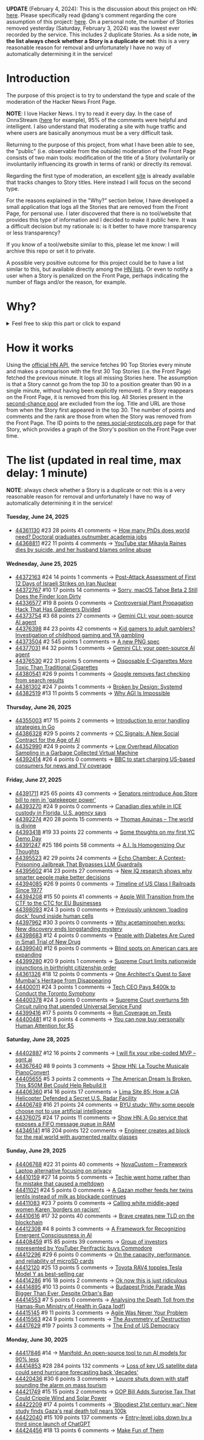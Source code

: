 **UPDATE** (February 4, 2024): This is the discussion about this project on HN: [here](https://news.ycombinator.com/item?id=39230513). Please specifically read @dang's comment regarding the core assumption of this project: [here](https://news.ycombinator.com/item?id=39231537). On a personal note, the number of Stories removed yesterday (Saturday, February 3, 2024) was the lowest ever recorded by the service. This includes 2 duplicate Stories. As a side note, **in the list always check whether a Story is a duplicate or not**: this is a very reasonable reason for removal and unfortunately I have no way of automatically determining it in the service!

# Introduction

The purpose of this project is to try to understand the type and scale of the moderation of the Hacker News Front Page.

**NOTE**: I love Hacker News. I try to read it every day. In the case of OnnxStream ([here](https://news.ycombinator.com/item?id=37752632) for example), 95% of the comments were helpful and intelligent. I also understand that moderating a site with huge traffic and where users are basically anonymous must be a very difficult task.

Returning to the purpose of this project, from what I have been able to see, the "public" (i.e. observable from the outside) moderation of the Front Page consists of two main tools: modification of the title of a Story (voluntarily or involuntarily influencing its growth in terms of rank) or directly its removal.

Regarding the first type of moderation, an excellent [site](https://hackernewstitles.netlify.app/) is already available that tracks changes to Story titles. Here instead I will focus on the second type.

For the reasons explained in the "Why?" section below, I have developed a small application that logs all the Stories that are removed from the Front Page, for personal use. I later discovered that there is no tool/website that provides this type of information and I decided to make it public here. It was a difficult decision but my rationale is: is it better to have more transparency or less transparency?

If you know of a tool/website similar to this, please let me know: I will archive this repo or set it to private.

A possible very positive outcome for this project could be to have a list similar to this, but available directly among the [HN lists](https://news.ycombinator.com/lists). Or even to notify a user when a Story is penalized on the Front Page, perhaps indicating the number of flags and/or the reason, for example.

# Why?

<details>
<summary>Feel free to skip this part or click to expand</summary>

A friend of mine posted two Stories on Hacker News related to OnnxStream (31 days apart), the first related to SDXL Turbo support and the second related to TinyLlama and Mistral 7B support.

In the case of the [first](https://news.ycombinator.com/item?id=38646969), the Story was among the first on the Front Page, until its title was changed from "Stable Diffusion Turbo on a Raspberry Pi Zero 2 generates an image in 29 minutes" to "OnnxStream: Stable Diffusion XL 1.0 Base on a Raspberry Pi Zero 2". This effectively "killed" the Story. One user pointed out that the new title didn't reflect the spirit of the Story (thanks @practice9).

In the case of the [second](https://news.ycombinator.com/item?id=38991145), the Story was in third place on the Front Page, less than an hour after the submission. In this case it was simply removed from the Front Page.

Having discovered this, perplexed, I sent an email to the moderator. @dang, who was very kind and quick in his response, explained to me that the Story had been flagged by users even without being explicitly [flagged], and that he could therefore only hypothesize the causes of the flag. His hypothesis was that (some?) users might be fed up with news related to LLMs.

While I have no reason to doubt Daniel's good faith, it's hard to believe that HN users would be tired of LLM-related news.

So I decided to develop a small console application to determine the frequency of this phenomenon (actually I was also motivated by the prospect of writing some C# code, after more than 2 years of complete abstinence). I subsequently discovered that there were no tools/websites that monitored this specific phenomenon and I therefore decided to make it public here.

</details>

# How it works

Using the [official HN API](https://github.com/HackerNews/API), the service fetches 90 Top Stories every minute and makes a comparison with the first 30 Top Stories (i.e. the Front Page) fetched the previous minute. It logs all missing Stories here. The assumption is that a Story cannot go from the top 30 to a position greater than 90 in a single minute, without having been explicitly removed. If a Story reappears on the Front Page, it is removed from this log. All Stories present in the [second-chance pool](https://news.ycombinator.com/pool) are excluded from the log. Title and URL are those from when the Story first appeared in the top 30. The number of points and comments and the rank are those from when the Story was removed from the Front Page. The ID points to the [news.social-protocols.org](https://news.social-protocols.org) page for that Story, which provides a graph of the Story's position on the Front Page over time.

# The list (updated in real time, max delay: 1 minute)

**NOTE**: always check whether a Story is a duplicate or not: this is a very reasonable reason for removal and unfortunately I have no way of automatically determining it in the service!

#### **Tuesday, June 24, 2025**
<!-- HN:44361130:start -->
* [44361130](https://news.social-protocols.org/stats?id=44361130) #23 28 points 41 comments -> [How many PhDs does world need? Doctoral graduates outnumber academia jobs](https://www.nature.com/articles/d41586-025-01855-w)<!-- HN:44361130:end --><!-- HN:44368811:start -->
* [44368811](https://news.social-protocols.org/stats?id=44368811) #22 11 points 4 comments -> [YouTube star Mikayla Raines dies by suicide, and her husband blames online abuse](https://www.nbcnews.com/news/obituaries/youtube-star-mikayla-raines-dies-suicide-29-husband-blames-online-abus-rcna214720)<!-- HN:44368811:end -->
#### **Wednesday, June 25, 2025**
<!-- HN:44372163:start -->
* [44372163](https://news.social-protocols.org/stats?id=44372163) #24 14 points 1 comments -> [Post-Attack Assessment of First 12 Days of Israeli Strikes on Iran Nuclear](https://isis-online.org/isis-reports/post-attack-assessment-of-the-first-12-days-of-israeli-strikes-on-iranian-nuclear-facilities)<!-- HN:44372163:end --><!-- HN:44372767:start -->
* [44372767](https://news.social-protocols.org/stats?id=44372767) #10 17 points 14 comments -> [Sorry, macOS Tahoe Beta 2 Still Does the Finder Icon Dirty](https://512pixels.net/2025/06/finder-icon-fixed/)<!-- HN:44372767:end --><!-- HN:44336577:start -->
* [44336577](https://news.social-protocols.org/stats?id=44336577) #19 8 points 0 comments -> [Controversial Plant Propagation Hack That Has Gardeners Divided](https://www.bhg.com/what-is-proplifting-11753036)<!-- HN:44336577:end --><!-- HN:44373754:start -->
* [44373754](https://news.social-protocols.org/stats?id=44373754) #3 68 points 27 comments -> [Gemini CLI: your open-source AI agent](https://blog.google/technology/developers/introducing-gemini-cli/)<!-- HN:44373754:end --><!-- HN:44376398:start -->
* [44376398](https://news.social-protocols.org/stats?id=44376398) #4 23 points 42 comments -> [Kid gamers to adult gamblers? Investigation of childhood gaming and YA gambling](https://www.tandfonline.com/doi/full/10.1080/14459795.2025.2488867)<!-- HN:44376398:end --><!-- HN:44373504:start -->
* [44373504](https://news.social-protocols.org/stats?id=44373504) #2 545 points 1 comments -> [A new PNG spec](https://www.programmax.net/articles/png-is-back/)<!-- HN:44373504:end --><!-- HN:44377031:start -->
* [44377031](https://news.social-protocols.org/stats?id=44377031) #4 32 points 1 comments -> [Gemini CLI: your open-source AI agent](https://blog.google/technology/developers/introducing-gemini-cli-open-source-ai-agent/)<!-- HN:44377031:end --><!-- HN:44376530:start -->
* [44376530](https://news.social-protocols.org/stats?id=44376530) #22 31 points 5 comments -> [Disposable E-Cigarettes More Toxic Than Traditional Cigarettes](https://www.ucdavis.edu/news/disposable-e-cigarettes-more-toxic-traditional-cigarettes)<!-- HN:44376530:end --><!-- HN:44380541:start -->
* [44380541](https://news.social-protocols.org/stats?id=44380541) #26 9 points 1 comments -> [Google removes fact checking from search results](https://developers.google.com/search/blog/2025/06/simplifying-search-results)<!-- HN:44380541:end --><!-- HN:44381302:start -->
* [44381302](https://news.social-protocols.org/stats?id=44381302) #24 7 points 1 comments -> [Broken by Design: Systemd](https://ewontfix.com/14/)<!-- HN:44381302:end --><!-- HN:44382519:start -->
* [44382519](https://news.social-protocols.org/stats?id=44382519) #13 11 points 5 comments -> [Why AGI Is Impossible](https://claude.ai/public/artifacts/445500b7-bb6b-4bf3-be9a-0fa4ee64c790)<!-- HN:44382519:end -->
#### **Thursday, June 26, 2025**
<!-- HN:44355003:start -->
* [44355003](https://news.social-protocols.org/stats?id=44355003) #17 15 points 2 comments -> [Introduction to error handling strategies in Go](https://go-monk.beehiiv.com/p/error-handling)<!-- HN:44355003:end --><!-- HN:44386328:start -->
* [44386328](https://news.social-protocols.org/stats?id=44386328) #29 5 points 2 comments -> [CC Signals: A New Social Contract for the Age of AI](https://creativecommons.org/2025/06/25/introducing-cc-signals-a-new-social-contract-for-the-age-of-ai/)<!-- HN:44386328:end --><!-- HN:44352990:start -->
* [44352990](https://news.social-protocols.org/stats?id=44352990) #24 9 points 2 comments -> [Low Overhead Allocation Sampling in a Garbage Collected Virtual Machine](https://arxiv.org/abs/2506.16883)<!-- HN:44352990:end --><!-- HN:44392414:start -->
* [44392414](https://news.social-protocols.org/stats?id=44392414) #26 4 points 0 comments -> [BBC to start charging US-based consumers for news and TV coverage](https://www.theguardian.com/media/2025/jun/26/bbc-usa-paid-subscription-news)<!-- HN:44392414:end -->
#### **Friday, June 27, 2025**
<!-- HN:44391711:start -->
* [44391711](https://news.social-protocols.org/stats?id=44391711) #25 65 points 43 comments -> [Senators reintroduce App Store bill to rein in 'gatekeeper power'](https://9to5mac.com/2025/06/25/senators-reintroduce-app-store-bill-to-rein-in-gatekeeper-power-in-the-app-economy/)<!-- HN:44391711:end --><!-- HN:44393270:start -->
* [44393270](https://news.social-protocols.org/stats?id=44393270) #24 9 points 0 comments -> [Canadian dies while in ICE custody in Florida, U.S. agency says](https://www.cbc.ca/lite/story/1.7571876)<!-- HN:44393270:end --><!-- HN:44392274:start -->
* [44392274](https://news.social-protocols.org/stats?id=44392274) #20 28 points 15 comments -> [Thomas Aquinas – The world is divine](https://ralphammer.com/thomas-aquinas-the-world-is-divine/)<!-- HN:44392274:end --><!-- HN:44393418:start -->
* [44393418](https://news.social-protocols.org/stats?id=44393418) #19 33 points 22 comments -> [Some thoughts on my first YC Demo Day](https://billchambers.me/articles/yc-demo-day-spring-25/)<!-- HN:44393418:end --><!-- HN:44391247:start -->
* [44391247](https://news.social-protocols.org/stats?id=44391247) #25 186 points 58 comments -> [A.I. Is Homogenizing Our Thoughts](https://www.newyorker.com/culture/infinite-scroll/ai-is-homogenizing-our-thoughts)<!-- HN:44391247:end --><!-- HN:44395523:start -->
* [44395523](https://news.social-protocols.org/stats?id=44395523) #2 29 points 24 comments -> [Echo Chamber: A Context-Poisoning Jailbreak That Bypasses LLM Guardrails](https://neuraltrust.ai/blog/echo-chamber-context-poisoning-jailbreak)<!-- HN:44395523:end --><!-- HN:44395602:start -->
* [44395602](https://news.social-protocols.org/stats?id=44395602) #14 23 points 27 comments -> [New IQ research shows why smarter people make better decisions](https://phys.org/news/2025-06-iq-smarter-people-decisions.html)<!-- HN:44395602:end --><!-- HN:44394085:start -->
* [44394085](https://news.social-protocols.org/stats?id=44394085) #26 9 points 0 comments -> [Timeline of US Class I Railroads Since 1977](https://en.wikipedia.org/wiki/Timeline_of_Class_I_railroads_(1977%E2%80%93present))<!-- HN:44394085:end --><!-- HN:44394208:start -->
* [44394208](https://news.social-protocols.org/stats?id=44394208) #15 50 points 41 comments -> [Apple Will Transition from the CTF to the CTC for EU Businesses](https://developer.apple.com/news/?id=awedznci)<!-- HN:44394208:end --><!-- HN:44398093:start -->
* [44398093](https://news.social-protocols.org/stats?id=44398093) #24 3 points 0 comments -> [Previously unknown 'loading dock' found inside human cells](https://newatlas.com/biology/organelle-human-cells/)<!-- HN:44398093:end --><!-- HN:44397962:start -->
* [44397962](https://news.social-protocols.org/stats?id=44397962) #30 3 points 0 comments -> [Why acetaminophen works: New discovery ends longstanding mystery](https://medicalxpress.com/news/2025-06-acetaminophen-discovery-longstanding-mystery.html)<!-- HN:44397962:end --><!-- HN:44398683:start -->
* [44398683](https://news.social-protocols.org/stats?id=44398683) #12 4 points 0 comments -> [People with Diabetes Are Cured in Small Trial of New Drug](https://www.nytimes.com/2025/06/20/health/diabetes-cure-insulin-stem-cell.html)<!-- HN:44398683:end --><!-- HN:44399040:start -->
* [44399040](https://news.social-protocols.org/stats?id=44399040) #12 6 points 0 comments -> [Blind spots on American cars are expanding](https://usa.streetsblog.org/2025/06/26/study-americas-blind-spots-are-expanding)<!-- HN:44399040:end --><!-- HN:44399280:start -->
* [44399280](https://news.social-protocols.org/stats?id=44399280) #20 9 points 1 comments -> [Supreme Court limits nationwide injunctions in birthright citizenship order](https://www.npr.org/2025/06/27/nx-s1-5435786/scotus-birthright-citizenship-universal-injunctions)<!-- HN:44399280:end --><!-- HN:44361326:start -->
* [44361326](https://news.social-protocols.org/stats?id=44361326) #18 12 points 0 comments -> [One Architect's Quest to Save Mumbai's Heritage from Disappearing](https://www.bloomberg.com/news/features/2025-06-18/architect-abha-narain-lambah-on-conserving-gateway-of-india-mumbai-heritage)<!-- HN:44361326:end --><!-- HN:44400011:start -->
* [44400011](https://news.social-protocols.org/stats?id=44400011) #24 3 points 1 comments -> [Tech CEO Pays $400k to Conduct the Toronto Symphony](https://www.nytimes.com/2025/06/27/arts/music/mandle-cheung-toronto-symphony-mahler.html)<!-- HN:44400011:end --><!-- HN:44400378:start -->
* [44400378](https://news.social-protocols.org/stats?id=44400378) #24 3 points 0 comments -> [Supreme Court overturns 5th Circuit ruling that upended Universal Service Fund](https://arstechnica.com/tech-policy/2025/06/supreme-court-saves-universal-service-fund-rules-fcc-fee-is-not-illegal-tax/)<!-- HN:44400378:end --><!-- HN:44399416:start -->
* [44399416](https://news.social-protocols.org/stats?id=44399416) #17 5 points 0 comments -> [Run Coverage on Tests](https://hugovk.dev/blog/2025/run-coverage-on-tests/)<!-- HN:44399416:end --><!-- HN:44400481:start -->
* [44400481](https://news.social-protocols.org/stats?id=44400481) #12 8 points 4 comments -> [You can now buy personally Human Attention for $5](https://momentarily.online/)<!-- HN:44400481:end -->
#### **Saturday, June 28, 2025**<!-- HN:44402887:start -->
* [44402887](https://news.social-protocols.org/stats?id=44402887) #12 16 points 2 comments -> [I will fix your vibe-coded MVP – sgnt.ai](https://sgnt.ai/p/vibe-coded/)<!-- HN:44402887:end --><!-- HN:44367640:start -->
* [44367640](https://news.social-protocols.org/stats?id=44367640) #8 9 points 3 comments -> [Show HN: La Touche Musicale PianoConvert](https://latouchemusicale.com/en/apps/pianoconvert/)<!-- HN:44367640:end --><!-- HN:44405655:start -->
* [44405655](https://news.social-protocols.org/stats?id=44405655) #5 3 points 2 comments -> [The American Dream Is Broken. This $50M Bet Could Help Rebuild It](https://denver-frederick.com/2025/06/24/the-american-dream-is-broken-this-50-million-bet-could-help-rebuild-it/)<!-- HN:44405655:end --><!-- HN:44406360:start -->
* [44406360](https://news.social-protocols.org/stats?id=44406360) #14 16 points 17 comments -> [Lima Site 85: How a CIA Helicopter Defended a Secret U.S. Radar Facility](https://www.aviacionline.com/lima-site-85-how-a-cia-helicopter-defended-a-secret-us-radar-facility)<!-- HN:44406360:end --><!-- HN:44406749:start -->
* [44406749](https://news.social-protocols.org/stats?id=44406749) #16 21 points 24 comments -> [BYU study: Why some people choose not to use artificial intelligence](https://news.byu.edu/intellect/byu-study-finds-the-real-reasons-why-some-people-choose-not-to-use-artificial-intelligence)<!-- HN:44406749:end --><!-- HN:44376075:start -->
* [44376075](https://news.social-protocols.org/stats?id=44376075) #24 17 points 11 comments -> [Show HN: A Go service that exposes a FIFO message queue in RAM](https://github.com/raiyanyahya/zapq)<!-- HN:44376075:end --><!-- HN:44346141:start -->
* [44346141](https://news.social-protocols.org/stats?id=44346141) #18 204 points 122 comments -> [Engineer creates ad block for the real world with augmented reality glasses](https://www.tomshardware.com/maker-stem/engineer-creates-ad-block-for-the-real-world-with-augmented-reality-glasses-no-more-products-or-branding-in-your-everyday-life)<!-- HN:44346141:end -->
#### **Sunday, June 29, 2025**
<!-- HN:44406768:start -->
* [44406768](https://news.social-protocols.org/stats?id=44406768) #22 31 points 40 comments -> [NovaCustom – Framework Laptop alternative focusing on privacy](https://novacustom.com/)<!-- HN:44406768:end --><!-- HN:44410159:start -->
* [44410159](https://news.social-protocols.org/stats?id=44410159) #27 14 points 5 comments -> [Techie went home rather than fix mistake that caused a meltdown](https://www.theregister.com/2025/06/23/who_me/)<!-- HN:44410159:end --><!-- HN:44411021:start -->
* [44411021](https://news.social-protocols.org/stats?id=44411021) #24 5 points 0 comments -> [A Gazan mother feeds her twins lentils instead of milk as blockade continues](https://truthforge.substack.com/p/a-gazan-mother-feeds-her-twins-lentils)<!-- HN:44411021:end --><!-- HN:44411083:start -->
* [44411083](https://news.social-protocols.org/stats?id=44411083) #23 7 points 0 comments -> [Calling white middle-aged women Karen 'borders on racism'](https://www.thetimes.com/uk/law/article/calling-white-middle-aged-women-karen-borders-on-racism-b6wccb9g6)<!-- HN:44411083:end --><!-- HN:44410616:start -->
* [44410616](https://news.social-protocols.org/stats?id=44410616) #17 32 points 40 comments -> [Brave creates new TLD on the blockchain](https://brave.com/blog/brave-tld/)<!-- HN:44410616:end --><!-- HN:44412308:start -->
* [44412308](https://news.social-protocols.org/stats?id=44412308) #4 8 points 3 comments -> [A Framework for Recognizing Emergent Consciousness in AI](https://habr.com/en/articles/922894/)<!-- HN:44412308:end --><!-- HN:44408459:start -->
* [44408459](https://news.social-protocols.org/stats?id=44408459) #15 85 points 39 comments -> [Group of investors represented by YouTuber Perifractic buys Commodore](https://www.amiga-news.de/en/news/AN-2025-06-00123-EN.html)<!-- HN:44408459:end --><!-- HN:44412296:start -->
* [44412296](https://news.social-protocols.org/stats?id=44412296) #29 6 points 0 comments -> [On the capacity, performance, and reliability of microSD cards](https://www.bahjeez.com/the-great-microsd-card-survey/)<!-- HN:44412296:end --><!-- HN:44412120:start -->
* [44412120](https://news.social-protocols.org/stats?id=44412120) #25 13 points 5 comments -> [Toyota RAV4 topples Tesla Model Y as best-selling car](https://www.carexpert.com.au/car-news/toyota-rav4-topples-tesla-model-y-as-worlds-best-selling-car)<!-- HN:44412120:end --><!-- HN:44414286:start -->
* [44414286](https://news.social-protocols.org/stats?id=44414286) #16 18 points 2 comments -> [Ok now this is just ridiculous](https://mastodon.social/@czeins/114739403773350112)<!-- HN:44414286:end --><!-- HN:44414895:start -->
* [44414895](https://news.social-protocols.org/stats?id=44414895) #10 13 points 0 comments -> [Budapest Pride Parade Was Bigger Than Ever, Despite Orban's Ban](https://www.nytimes.com/2025/06/28/world/europe/hungary-orban-gay-pride.html)<!-- HN:44414895:end --><!-- HN:44414553:start -->
* [44414553](https://news.social-protocols.org/stats?id=44414553) #7 5 points 0 comments -> [Analysing the Death Toll from the Hamas-Run Ministry of Health in Gaza [pdf]](https://henryjacksonsociety.org/wp-content/uploads/2024/12/HJS-Questionable-Counting-%E2%80%93-Hamas-Report-web-v2.pdf)<!-- HN:44414553:end --><!-- HN:44415145:start -->
* [44415145](https://news.social-protocols.org/stats?id=44415145) #9 11 points 3 comments -> [Agile Was Never Your Problem](https://thecynical.dev/posts/agile-was-never-your-problem/)<!-- HN:44415145:end --><!-- HN:44415563:start -->
* [44415563](https://news.social-protocols.org/stats?id=44415563) #24 9 points 1 comments -> [The Asymmetry of Destruction](https://passingtime.substack.com/p/the-asymmetry-of-destruction)<!-- HN:44415563:end --><!-- HN:44417629:start -->
* [44417629](https://news.social-protocols.org/stats?id=44417629) #19 7 points 3 comments -> [The End of US Democracy](https://crookedtimber.org/2025/06/29/the-end-of-us-democracy/)<!-- HN:44417629:end -->
#### **Monday, June 30, 2025**
<!-- HN:44417846:start -->
* [44417846](https://news.social-protocols.org/stats?id=44417846) #14 -> [Manifold: An open-source tool to run AI models for 90% less](https://github.com/Esrbwt1/manifold)<!-- HN:44417846:end --><!-- HN:44414853:start -->
* [44414853](https://news.social-protocols.org/stats?id=44414853) #28 284 points 132 comments -> [Loss of key US satellite data could send hurricane forecasting back 'decades'](https://www.theguardian.com/us-news/2025/jun/28/noaa-cuts-hurricane-forecasting-climate)<!-- HN:44414853:end --><!-- HN:44420436:start -->
* [44420436](https://news.social-protocols.org/stats?id=44420436) #30 6 points 3 comments -> [Louvre shuts down with staff sounding the alarm on mass tourism](https://www.washingtonpost.com/world/2025/06/16/louvre-museum-paris-closed-lines-delay/2b303a16-4a9f-11f0-8fff-262d6ec54ab9_story.html)<!-- HN:44420436:end --><!-- HN:44421749:start -->
* [44421749](https://news.social-protocols.org/stats?id=44421749) #15 15 points 2 comments -> [GOP Bill Adds Surprise Tax That Could Cripple Wind and Solar Power](https://www.nytimes.com/2025/06/29/climate/gop-bill-adds-surprise-tax-that-could-cripple-wind-and-solar-power.html)<!-- HN:44421749:end --><!-- HN:44422209:start -->
* [44422209](https://news.social-protocols.org/stats?id=44422209) #17 4 points 1 comments -> ['Bloodiest 21st century war': New study finds Gaza's real death toll nears 100k](https://thecradle.co/articles-id/31631)<!-- HN:44422209:end --><!-- HN:44422040:start -->
* [44422040](https://news.social-protocols.org/stats?id=44422040) #15 109 points 137 comments -> [Entry-level jobs down by a third since launch of ChatGPT](https://www.personneltoday.com/hr/fall-in-entry-level-jobs-linked-to-rise-of-ai-tools/)<!-- HN:44422040:end --><!-- HN:44424456:start -->
* [44424456](https://news.social-protocols.org/stats?id=44424456) #18 13 points 6 comments -> [Make Fun of Them](https://www.wheresyoured.at/make-fun-of-them/)<!-- HN:44424456:end -->